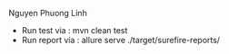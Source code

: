 Nguyen Phuong Linh

* Run test via : mvn clean test
* Run report via : allure serve ./target/surefire-reports/